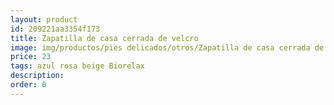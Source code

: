 ```yaml
---
layout: product
id: 209221aa3354f173
title: Zapatilla de casa cerrada de velcro
image: img/productos/pies delicados/otros/Zapatilla de casa cerrada de velcro=23=azul rosa beige Biorelax.webp
price: 23
tags: azul rosa beige Biorelax
description: 
order: 0
---
```

